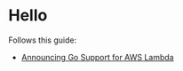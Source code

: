 # Hello
Follows this guide:
 * [Announcing Go Support for AWS Lambda](https://aws.amazon.com/blogs/compute/announcing-go-support-for-aws-lambda/)

